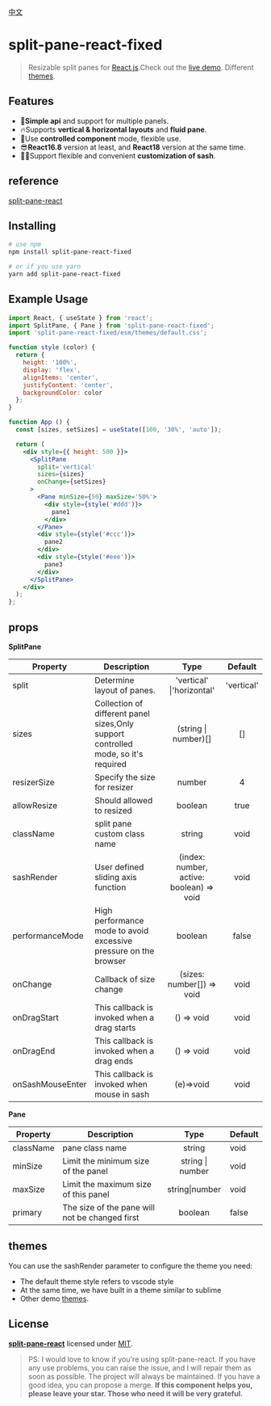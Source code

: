 [中文](/docs/中文文档.md)

# split-pane-react-fixed
> Resizable split panes for [React.js](http://reactjs.org).Check out the [live demo](https://yyllff.github.io/split-pane-react/). Different [themes](https://codesandbox.io/s/split-pane-themes-xmsqtt).

## Features

- 💪**Simple api** and support for multiple panels.
- 🔥Supports **vertical & horizontal layouts** and **fluid pane**.
- 🎉Use **controlled component** mode, flexible use.
- 😎**React16.8** version at least, and **React18** version at the same time.
- 👷‍♂️Support flexible and convenient **customization of sash**.

## reference

[split-pane-react](https://www.npmjs.com/package/split-pane-react)

## Installing

````sh
# use npm
npm install split-pane-react-fixed

# or if you use yarn
yarn add split-pane-react-fixed
````

## Example Usage

```jsx
import React, { useState } from 'react';
import SplitPane, { Pane } from 'split-pane-react-fixed';
import 'split-pane-react-fixed/esm/themes/default.css';

function style (color) {
  return {
    height: '100%',
    display: 'flex',
    alignItems: 'center',
    justifyContent: 'center',
    backgroundColor: color
  };
}

function App () {
  const [sizes, setSizes] = useState([100, '30%', 'auto']);

  return (
    <div style={{ height: 500 }}>
      <SplitPane
        split='vertical'
        sizes={sizes}
        onChange={setSizes}
      >
        <Pane minSize={50} maxSize='50%'>
          <div style={style('#ddd')}>
            pane1
          </div>
        </Pane>
        <div style={style('#ccc')}>
          pane2
        </div>
        <div style={style('#eee')}>
          pane3
        </div>
      </SplitPane>
    </div>
  );
};
```

## props

**SplitPane**

|    Property    |    Description   |   Type     |  Default     |
| -------------- | ---------------- | :--------: | :----------: |
| split    | Determine layout of panes. | 'vertical' \|'horizontal' |'vertical' |
| sizes | Collection of different panel sizes,Only support controlled mode, so it's required | (string \| number)[] |[] |
| resizerSize | Specify the size for resizer | number |4 |
| allowResize | Should allowed to resized | boolean |true |
| className | split pane custom class name | string |void |
| sashRender | User defined sliding axis function | (index: number, active: boolean) => void |void |
| performanceMode | High performance mode to avoid excessive pressure on the browser | boolean | false |
| onChange | Callback of size change | (sizes: number[]) => void |void |
| onDragStart | This callback is invoked when a drag starts | () => void |void |
| onDragEnd | This callback is invoked when a drag ends | () => void |void |
| onSashMouseEnter | This callback is invoked when mouse in  sash | (e)=>void |void |

**Pane**

|    Property    |    Description   |  Type  | Default |
| ------------------ | ---------------- | :--------: | ------------------ |
| className | pane class name | string | void |
| minSize | Limit the minimum size of the panel | string \| number | void |
| maxSize | Limit the maximum size of this panel | string\|number | void |
| primary | The size of the pane will not be changed first | boolean | false |

## themes

You can use the sashRender parameter to configure the theme you need:

- The default theme style refers to vscode style
- At the same time, we have built in a theme similar to sublime
- Other demo [themes](https://codesandbox.io/s/split-pane-themes-xmsqtt).


## License

**[split-pane-react](https://github.com/yyllff/split-pane-react)** licensed under [MIT](LICENSE).

> PS: I would love to know if you're using split-pane-react. If you have any use problems, you can raise the issue, and I will repair them as soon as possible. The project will always be maintained. If you have a good idea, you can propose a merge. **If this component helps you, please leave your star. Those who need it will be very grateful.**
